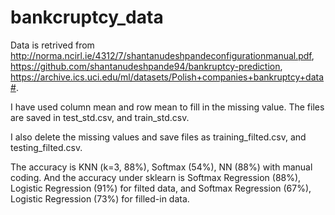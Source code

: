 # bankcruptcy_data
Data is retrived from http://norma.ncirl.ie/4312/7/shantanudeshpandeconfigurationmanual.pdf, https://github.com/shantanudeshpande94/bankruptcy-prediction, https://archive.ics.uci.edu/ml/datasets/Polish+companies+bankruptcy+data#.

I have used column mean and row mean to fill in the missing value. The files are saved in test_std.csv, and train_std.csv.

I also delete the missing values and save files as training_filted.csv, and testing_filted.csv.

The accuracy is KNN (k=3, 88%), Softmax (54%), NN (88%) with manual coding. And the accuracy under sklearn is Softmax Regression (88%), Logistic Regression (91%) for filted data, and Softmax Regression (67%), Logistic Regression (73%) for filled-in data.
